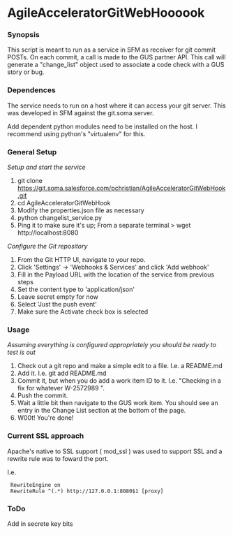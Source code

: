 AgileAcceleratorGitWebHoooook 
=================

### Synopsis

This script is meant to run as a service in SFM as receiver for git commit POSTs.  On each commit, a call is made to the GUS partner API. This call will generate a "change_list" object used to associate a code check with a GUS story or bug.

### Dependences


The service needs to run on a host where it can access your git server. This was developed in SFM against the git.soma server.


Add dependent python modules need to be installed on the host. I recommend using python's "virtualenv" for this.

### General Setup

*Setup and start the service*
  1. git clone https://git.soma.salesforce.com/pchristian/AgileAcceleratorGitWebHook.git
  2. cd AgileAcceleratorGitWebHook
  3. Modify the properties.json file as necessary
  4. python changelist_service.py 
  5. Ping it to make sure it's up; From a separate terminal > wget http://localhost:8080
  
*Configure the Git repository*
  1. From the Git HTTP UI, navigate to your repo.
  2. Click 'Settings' -> 'Webhooks & Services' and click 'Add webhook'
  3. Fill in the Payload URL with the location of the service from previous steps
  4. Set the content type to 'application/json'
  5. Leave secret empty for now
  6. Select 'Just the push event'
  7. Make sure the Activate check box is selected

### Usage

  *Assuming everything is configured appropriately you should be ready to test is out*
  1. Check out a git repo and make a simple edit to a file. I.e. a README.md
  2. Add it. I.e. git add README.md
  3. Commit it, but when you do add a work item ID to it. I.e. "Checking in a fix for whatever W-2572989 ".
  4. Push the commit.
  5. Wait a little bit then navigate to the GUS work item. You should see an entry in the Change List section at the bottom of the page.
  6. W00t! You're done!
  

### Current SSL approach

  Apache's native to SSL support ( mod_ssl ) was used to support SSL and a rewrite rule was to foward the port. 

I.e.
```
 RewriteEngine on 
 RewriteRule ^(.*) http://127.0.0.1:8080$1 [proxy]
````

### ToDo


Add in secrete key bits
